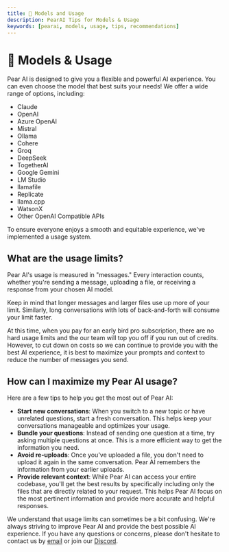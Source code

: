 ```yaml
---
title: 🚀 Models and Usage
description: PearAI Tips for Models & Usage
keywords: [pearai, models, usage, tips, recommendations]
---
```


# 🚀 Models & Usage

Pear AI is designed to give you a flexible and powerful AI experience. You can even choose the model that best suits your needs! We offer a wide range of options, including:

- Claude
- OpenAI
- Azure OpenAI
- Mistral
- Ollama
- Cohere
- Groq
- DeepSeek
- TogetherAI
- Google Gemini
- LM Studio
- llamafile
- Replicate
- llama.cpp
- WatsonX
- Other OpenAI Compatible APIs

To ensure everyone enjoys a smooth and equitable experience, we've implemented a usage system.

## What are the usage limits?

Pear AI's usage is measured in "messages." Every interaction counts, whether you're sending a message, uploading a file, or receiving a response from your chosen AI model.

Keep in mind that longer messages and larger files use up more of your limit. Similarly, long conversations with lots of back-and-forth will consume your limit faster.

At this time, when you pay for an early bird pro subscription, there are no hard usage limits and the our team will top you off if you run out of credits. However, to cut down on costs so we can continue to provide you with the best AI experience, it is best to maximize your prompts and context to reduce the number of messages you send.

## How can I maximize my Pear AI usage?

Here are a few tips to help you get the most out of Pear AI:

- **Start new conversations**: When you switch to a new topic or have unrelated questions, start a fresh conversation. This helps keep your conversations manageable and optimizes your usage.
- **Bundle your questions**: Instead of sending one question at a time, try asking multiple questions at once. This is a more efficient way to get the information you need.
- **Avoid re-uploads**: Once you've uploaded a file, you don't need to upload it again in the same conversation. Pear AI remembers the information from your earlier uploads.
- **Provide relevant context**: While Pear AI can access your entire codebase, you'll get the best results by specifically including only the files that are directly related to your request. This helps Pear AI focus on the most pertinent information and provide more accurate and helpful responses.

We understand that usage limits can sometimes be a bit confusing. We're always striving to improve Pear AI and provide the best possible AI experience. If you have any questions or concerns, please don't hesitate to contact us by [email](mailto:pear@trypear.ai) or join our [Discord](https://discord.gg/7QMraJUsQt).
